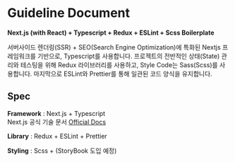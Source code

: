 # Guideline Document

**Next.js (with React) + Typescript + Redux + ESLint + Scss Boilerplate**

서버사이드 렌더링(SSR) + SEO(Search Engine Optimization)에 특화된 Nextjs 프레임워크를 기반으로, Typescript를 사용합니다. 프로젝트의 전반적인 상태(State) 관리와 테스팅을 위해 Redux 라이브러리를 사용하고, Style Code는 Sass(Scss)를 사용합니다. 마지막으로 ESLint와 Prettier를 통해 일관된 코드 양식을 유지합니다.

## Spec

**Framework** : Next.js + Typescript  
Next.js 공식 기술 문서 [Official Docs](https://nextjs.org/)

**Library** : Redux + ESLint + Prettier

**Styling** : Scss + (StoryBook 도입 예정)
